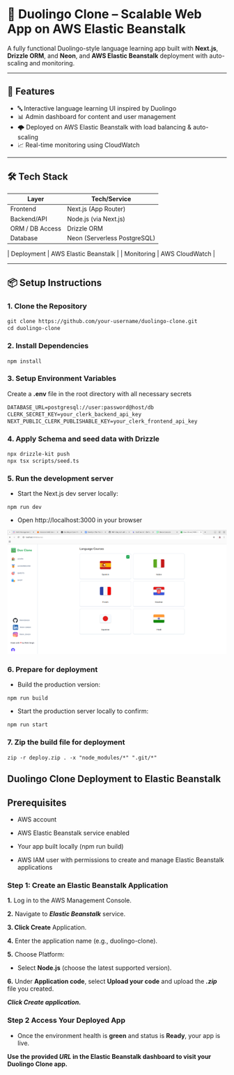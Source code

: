 # 🦉 Duolingo Clone – Scalable Web App on AWS Elastic Beanstalk

A fully functional Duolingo-style language learning app built with **Next.js**, **Drizzle ORM**, and **Neon**,  and **AWS Elastic Beanstalk** deployment with auto-scaling and monitoring.

---

## 🚀 Features

- 🔤 Interactive language learning UI inspired by Duolingo
- 📊 Admin dashboard for content and user management
- 🌩️ Deployed on AWS Elastic Beanstalk with load balancing & auto-scaling
- 📈 Real-time monitoring using CloudWatch

---

## 🛠️ Tech Stack

| Layer              | Tech/Service                |
|--------------------|----------------------------|
| Frontend           | Next.js (App Router)       |
| Backend/API        | Node.js (via Next.js)      |
| ORM / DB Access    | Drizzle ORM                |
| Database           | Neon (Serverless PostgreSQL)|



| Deployment         | AWS Elastic Beanstalk      |
| Monitoring         | AWS CloudWatch             |

---

## 📦 Setup Instructions

### 1. Clone the Repository

```
git clone https://github.com/your-username/duolingo-clone.git
cd duolingo-clone
```
### 2. Install Dependencies
```
npm install
```
### 3. Setup Environment Variables
Create a **.env** file in the root directory with all necessary secrets
```
DATABASE_URL=postgresql://user:password@host/db
CLERK_SECRET_KEY=your_clerk_backend_api_key
NEXT_PUBLIC_CLERK_PUBLISHABLE_KEY=your_clerk_frontend_api_key
``` 
### 4. Apply Schema and seed data with Drizzle
```
npx drizzle-kit push
npx tsx scripts/seed.ts
```

### 5. Run the development server
- Start the Next.js dev server locally:
```
npm run dev
```
- Open http://localhost:3000 in your browser

![App Preview](./images/Screenshot%20from%202025-05-30%2018-59-29.png)


### 6. Prepare for deployment
- Build the production version:
```
npm run build
```
- Start the production server locally to confirm:
```
npm run start
```
### 7. Zip the build file for deployment
```
zip -r deploy.zip . -x "node_modules/*" ".git/*" 
```

## Duolingo Clone Deployment to Elastic Beanstalk

## Prerequisites
- AWS account

- AWS Elastic Beanstalk service enabled

- Your app built locally (npm run build)

- AWS IAM user with permissions to create and manage Elastic Beanstalk applications

### Step 1: Create an Elastic Beanstalk Application

**1.** Log in to the AWS Management Console.

**2.** Navigate to ***Elastic Beanstalk*** service.

**3. Click Create** Application.

**4.** Enter the application name (e.g., duolingo-clone).

**5.** Choose Platform:

- Select **Node.js** (choose the latest supported version).

**6.** Under **Application code**, select **Upload your code** and upload the ***.zip*** file you created.

***Click Create application.***

### Step 2 Access Your Deployed App

- Once the environment health is **green** and status is **Ready**, your app is live.

**Use the provided ***URL*** in the Elastic Beanstalk dashboard to visit your Duolingo Clone app.**






